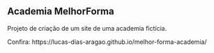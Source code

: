 <h2>Academia MelhorForma</h2>

Projeto de criação de um site de uma academia fictícia. 

<p>Confira: https://lucas-dias-aragao.github.io/melhor-forma-academia/ </p>
